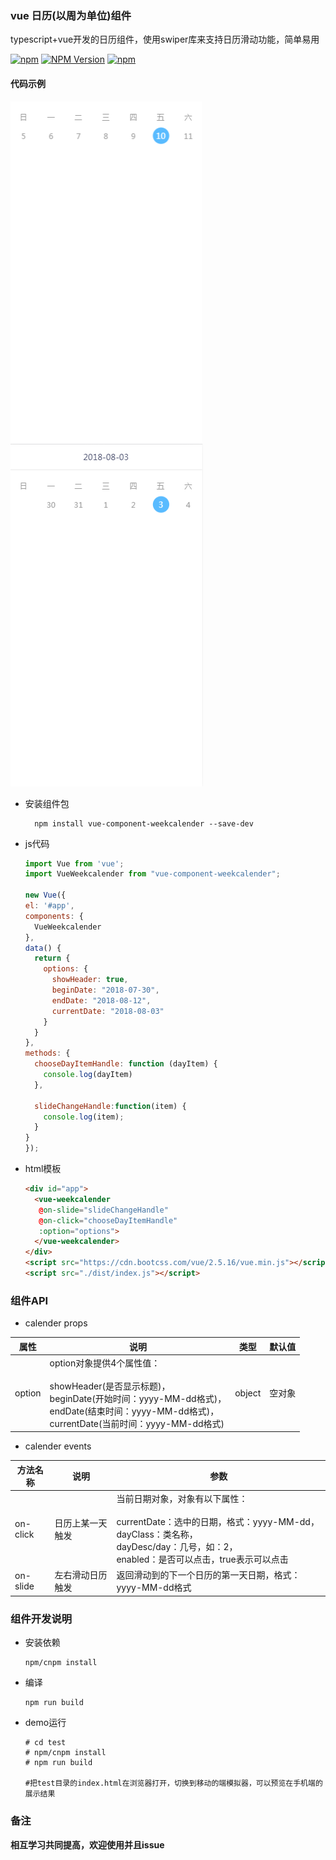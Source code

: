 ### vue 日历(以周为单位)组件

typescript+vue开发的日历组件，使用swiper库来支持日历滑动功能，简单易用

[![npm](https://img.shields.io/npm/l/vue-component-weekcalender.svg)](LICENSE)
[![NPM Version](https://img.shields.io/npm/v/vue-component-weekcalender.svg)](https://www.npmjs.com/package/vue-component-weekcalender)
[![npm](https://img.shields.io/npm/dt/vue-component-weekcalender.svg)](https://www.npmjs.com/package/vue-component-weekcalender)

#### 代码示例

![image](https://github.com/ljcheibao/vue-component-weekcalender/blob/master/images/one.png)
![image](https://github.com/ljcheibao/vue-component-weekcalender/blob/master/images/two.png)

- 安装组件包
  ```
    npm install vue-component-weekcalender --save-dev
  ```

- js代码

  ```js
  import Vue from 'vue';
  import VueWeekcalender from "vue-component-weekcalender";

  new Vue({
  el: '#app',
  components: {
    VueWeekcalender
  },
  data() {
    return {
      options: {
        showHeader: true,
        beginDate: "2018-07-30",
        endDate: "2018-08-12",
        currentDate: "2018-08-03"
      }
    }
  },
  methods: {
    chooseDayItemHandle: function (dayItem) {
      console.log(dayItem)
    },

    slideChangeHandle:function(item) {
      console.log(item);
    }
  }
  });
  ```

- html模板

  ```html
  <div id="app">
    <vue-weekcalender 
     @on-slide="slideChangeHandle"
     @on-click="chooseDayItemHandle"
     :option="options">
    </vue-weekcalender>
  </div>
  <script src="https://cdn.bootcss.com/vue/2.5.16/vue.min.js"></script>
  <script src="./dist/index.js"></script>
  ```

### 组件API

- calender props

| 属性     | 说明                                       | 类型     | 默认值  |
| ------ | ---------------------------------------- | ------ | ---- |
| option | option对象提供4个属性值：<br><br>showHeader(是否显示标题)，<br>beginDate(开始时间：yyyy-MM-dd格式)，<br>endDate(结束时间：yyyy-MM-dd格式)，<br>currentDate(当前时间：yyyy-MM-dd格式) | object | 空对象  |


- calender  events

| 方法名称     | 说明       | 参数                                |
| -------- | -------- | --------------------------------- |
| on-click | 日历上某一天触发 | 当前日期对象，对象有以下属性：<br><br>currentDate：选中的日期，格式：yyyy-MM-dd，<br>dayClass：类名称，<br>dayDesc/day：几号，如：2，<br>enabled：是否可以点击，true表示可以点击                            |
| on-slide | 左右滑动日历触发 | 返回滑动到的下一个日历的第一天日期，格式：yyyy-MM-dd格式 |



### 组件开发说明

- 安装依赖

  ```
  npm/cnpm install
  ```

- 编译

  ```
  npm run build
  ```

- demo运行

  ```
  # cd test
  # npm/cnpm install
  # npm run build

  #把test目录的index.html在浏览器打开，切换到移动的端模拟器，可以预览在手机端的展示结果
  ```

 ### 备注
 **相互学习共同提高，欢迎使用并且issue**
